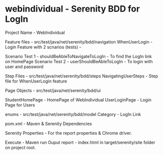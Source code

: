 # webindividual - Serenity BDD for LogIn

Project Name - WebIndividual

Feature files  - src/test/java/net/serenity/bdd/navigation
  WhenUserLogin - Login Feature with 2 scnarios (tests) -

Scenario Test 1 - shouldBeAbleToNavigateToLogIn - To find the LogIn link on HomePage
Scenario Test 2 - userShouldBeAbleToLogIn - To login with user and password

Step Files - src/test/java/net/serenity/bdd/steps
    NavigatingUserSteps - Step file for WhenUserLogin feature

Page Objects - src/test/java/net/serenity/bdd/ui

StudentHomePage - HomePage of WebIndividual
UserLoginPage - Login Page for Users

enums - src/test/java/net/serenity/bdd/model
Category - LogIn Link

pom.xml - Maven & Serenity Dependencies

Serenity Properties - For the report properties & Chrome driver.

Execute - Maven run
Ouput report - index.html in target/serenity/site folder on project root.
